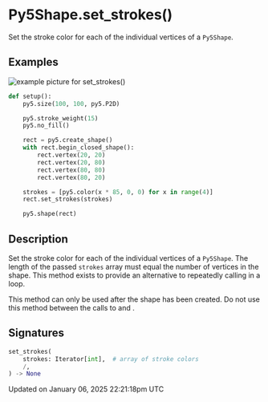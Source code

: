 # Py5Shape.set_strokes()

Set the stroke color for each of the individual vertices of a `Py5Shape`.

## Examples

<div class="example-table">

<div class="example-row"><div class="example-cell-image">

![example picture for set_strokes()](/images/reference/Py5Shape_set_strokes_0.png)

</div><div class="example-cell-code">

```python
def setup():
    py5.size(100, 100, py5.P2D)

    py5.stroke_weight(15)
    py5.no_fill()

    rect = py5.create_shape()
    with rect.begin_closed_shape():
        rect.vertex(20, 20)
        rect.vertex(20, 80)
        rect.vertex(80, 80)
        rect.vertex(80, 20)

    strokes = [py5.color(x * 85, 0, 0) for x in range(4)]
    rect.set_strokes(strokes)

    py5.shape(rect)
```

</div></div>

</div>

## Description

Set the stroke color for each of the individual vertices of a `Py5Shape`. The length of the passed `strokes` array must equal the number of vertices in the shape. This method exists to provide an alternative to repeatedly calling [](py5shape_set_fill) in a loop.

This method can only be used after the shape has been created. Do not use this method between the calls to [](py5shape_begin_shape) and [](py5shape_end_shape).

## Signatures

```python
set_strokes(
    strokes: Iterator[int],  # array of stroke colors
    /,
) -> None
```

Updated on January 06, 2025 22:21:18pm UTC
